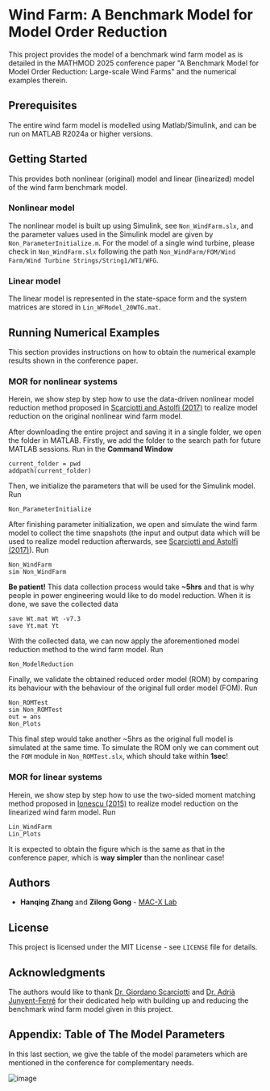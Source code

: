 # Wind Farm: A Benchmark Model for Model Order Reduction

This project provides the model of a benchmark wind farm model as is detailed in the MATHMOD 2025 conference paper "A Benchmark Model for Model Order Reduction: Large-scale Wind Farms" and the numerical examples therein.


## Prerequisites

The entire wind farm model is modelled using Matlab/Simulink, and can be run on MATLAB R2024a or higher versions.


## Getting Started

This provides both nonlinear (original) model and linear (linearized) model of the wind farm benchmark model.

### Nonlinear model

The nonlinear model is built up using Simulink, see `Non_WindFarm.slx`, and the parameter values used in the Simulink model are given by `Non_ParameterInitialize.m`. For the model of a single wind turbine, please check in `Non_WindFarm.slx` following the path `Non_WindFarm/FOM/Wind Farm/Wind Turbine Strings/String1/WT1/WFG`.

### Linear model

The linear model is represented in the state-space form and the system matrices are stored in `Lin_WFModel_20WTG.mat`.


## Running Numerical Examples

This section provides instructions on how to obtain the numerical example results shown in the conference paper.

### MOR for nonlinear systems

Herein, we show step by step how to use the data-driven nonlinear model reduction method proposed in [Scarciotti and Astolfi (2017)](https://www.sciencedirect.com/science/article/pii/S0005109817300249) to realize model reduction on the original nonlinear wind farm model. 

After downloading the entire project and saving it in a single folder, we open the folder in MATLAB. Firstly, we add the folder to the search path for future MATLAB sessions. Run in the **Command Window**

```
current_folder = pwd
addpath(current_folder)  
```
Then, we initialize the parameters that will be used for the Simulink model. Run

```
Non_ParameterInitialize
```

After finishing parameter initialization, we open and simulate the wind farm model to collect the time snapshots (the input and output data which will be used to realize model reduction afterwards, see [Scarciotti and Astolfi (2017)](https://www.sciencedirect.com/science/article/pii/S0005109817300249)). Run

```
Non_WindFarm
sim Non_WindFarm
```

**Be patient!** This data collection process would take **~5hrs** and that is why people in power engineering would like to do model reduction. When it is done, we save the collected data

```
save Wt.mat Wt -v7.3
save Yt.mat Yt
```

With the collected data, we can now apply the aforementioned model reduction method to the wind farm model. Run

```
Non_ModelReduction
```

Finally, we validate the obtained reduced order model (ROM) by comparing its behaviour with the behaviour of the original full order model (FOM). Run

```
Non_ROMTest
sim Non_ROMTest
out = ans
Non_Plots
```

This final step would take another ~5hrs as the original full model is simulated at the same time. To simulate the ROM only we can comment out the `FOM` module in `Non_ROMTest.slx`, which should take within **1sec**!

### MOR for linear systems

Herein, we show step by step how to use the two-sided moment matching method proposed in [Ionescu (2015)](https://ieeexplore.ieee.org/abstract/document/7336499) to realize model reduction on the linearized wind farm model. Run

```
Lin_WindFarm
Lin_Plots
```

It is expected to obtain the figure which is the same as that in the conference paper, which is **way simpler** than the nonlinear case!


## Authors

* **Hanqing Zhang** and **Zilong Gong** - [MAC-X Lab](https://giordanoscarciotti.com/mac-x-lab/)


## License

This project is licensed under the MIT License - see `LICENSE` file for details.

## Acknowledgments

The authors would like to thank [Dr. Giordano Scarciotti](https://profiles.imperial.ac.uk/g.scarciotti) and [Dr. Adrià Junyent-Ferré](https://profiles.imperial.ac.uk/adria.junyent-ferre) for their dedicated help with building up and reducing the benchmark wind farm model given in this project.


## Appendix: Table of The Model Parameters

In this last section, we give the table of the model parameters which are mentioned in the conference for complementary needs.

![image](https://github.com/user-attachments/assets/bfd06a5e-5df6-4ee2-9668-16d6a7ea47cd)



